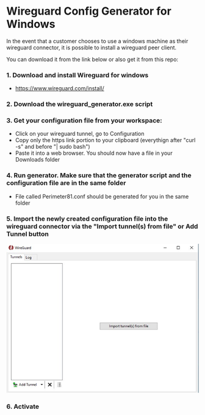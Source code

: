 # Wireguard Config Generator for Windows

In the event that a customer chooses to use a windows machine as their wireguard connector, it is possible to install a wireguard peer client.

You can download it from the link below or also get it from this repo:

### 1. Download and install Wireguard for windows
  - https://www.wireguard.com/install/
  
### 2. Download the wireguard_generator.exe script

### 3. Get your configuration file from your workspace:
  - Click on your wireguard tunnel, go to Configuration
  - Copy only the https link portion to your clipboard (everythign after "curl -s" and before "| sudo bash")
  - Paste it into a web browser. You should now have a file in your Downloads folder
  
 ### 4. Run generator. Make sure that the generator script and the configuration file are in the same folder
  - File called Perimeter81.conf should be generated for you in the same folder
  
 ### 5. Import the newly created configuration file into the wireguard connector via the "Import tunnel(s) from file" or Add Tunnel button
 ![Screenshot](wireguard_windows.jpg)
 
 
 ### 6. Activate
